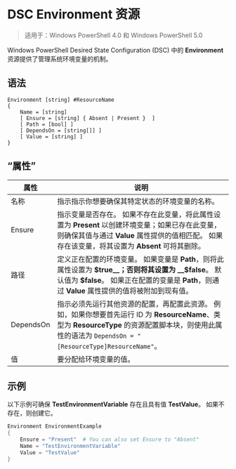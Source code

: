 # DSC Environment 资源

> 适用于：Windows PowerShell 4.0 和 Windows PowerShell 5.0

Windows PowerShell Desired State Configuration (DSC) 中的 __Environment__ 资源提供了管理系统环境变量的机制。

## 语法
``` mof
Environment [string] #ResourceName
{
    Name = [string]
    [ Ensure = [string] { Absent | Present }  ]
    [ Path = [bool] ]
    [ DependsOn = [string[]] ]
    [ Value = [string] ]
}
```

## “属性”

|  属性  |  说明   | 
|---|---| 
| 名称| 指示指示你想要确保其特定状态的环境变量的名称。| 
| Ensure| 指示变量是否存在。 如果不存在此变量，将此属性设置为 __Present__ 以创建环境变量；如果已存在此变量，则确保其值与通过 __Value__ 属性提供的值相匹配。 如果存在该变量，将其设置为 __Absent__ 可将其删除。| 
| 路径| 定义正在配置的环境变量。 如果变量是 __Path__，则将此属性设置为 __$true__；否则将其设置为 __$false__。 默认值为 __$false__。 如果正在配置的变量是 __Path__，则通过 __Value__ 属性提供的值将被附加到现有值。| 
| DependsOn | 指示必须先运行其他资源的配置，再配置此资源。 例如，如果你想要首先运行 ID 为 __ResourceName__、类型为 __ResourceType__ 的资源配置脚本块，则使用此属性的语法为 `DependsOn = "[ResourceType]ResourceName"`。| 
| 值| 要分配给环境变量的值。| 

## 示例

以下示例可确保 __TestEnvironmentVariable__ 存在且具有值 __TestValue__。 如果不存在，则创建它。

```powershell
Environment EnvironmentExample
{
    Ensure = "Present"  # You can also set Ensure to "Absent"
    Name = "TestEnvironmentVariable"
    Value = "TestValue"
}
```
<!--HONumber=Feb16_HO4-->
